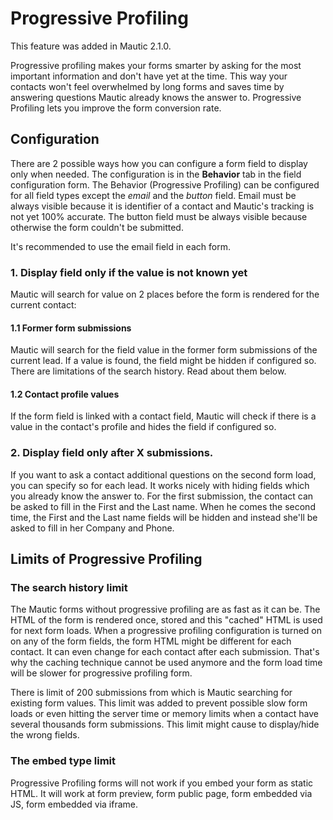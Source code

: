 # Progressive Profiling

This feature was added in Mautic 2.1.0.

Progressive profiling makes your forms smarter by asking for the most important information and don't have yet at the time. This way your contacts won't feel overwhelmed by long forms and saves time by answering questions Mautic already knows the answer to. Progressive Profiling lets you improve the form conversion rate.

## Configuration

There are 2 possible ways how you can configure a form field to display only when needed. The configuration is in the __Behavior__ tab in the field configuration form. The Behavior (Progressive Profiling) can be configured for all field types except the _email_ and the _button_ field. Email must be always visible because it is identifier of a contact and Mautic's tracking is not yet 100% accurate. The button field must be always visible because otherwise the form couldn't be submitted.

It's recommended to use the email field in each form.

### 1. Display field only if the value is not known yet

Mautic will search for value on 2 places before the form is rendered for the current contact:

#### 1.1 Former form submissions

Mautic will search for the field value in the former form submissions of the current lead. If a value is found, the field might be hidden if configured so. There are limitations of the search history. Read about them below.

#### 1.2 Contact profile values

If the form field is linked with a contact field, Mautic will check if there is a value in the contact's profile and hides the field if configured so.

### 2. Display field only after X submissions.

If you want to ask a contact additional questions on the second form load, you can specify so for each lead. It works nicely with hiding fields which you already know the answer to. For the first submission, the contact can be asked to fill in the First and the Last name. When he comes the second time, the First and the Last name fields will be hidden and instead she'll be asked to fill in her Company and Phone.

## Limits of Progressive Profiling

### The search history limit

The Mautic forms without progressive profiling are as fast as it can be. The HTML of the form is rendered once, stored and this "cached" HTML is used for next form loads. When a progressive profiling configuration is turned on on any of the form fields, the form HTML might be different for each contact. It can even change for each contact after each submission. That's why the caching technique cannot be used anymore and the form load time will be slower for progressive profiling form.

There is limit of 200 submissions from which is Mautic searching for existing form values. This limit was added to prevent possible slow form loads or even hitting the server time or memory limits when a contact have several thousands form submissions. This limit might cause to display/hide the wrong fields.

### The embed type limit

Progressive Profiling forms will not work if you embed your form as static HTML. It will work at form preview, form public page, form embedded via JS, form embedded via iframe.
